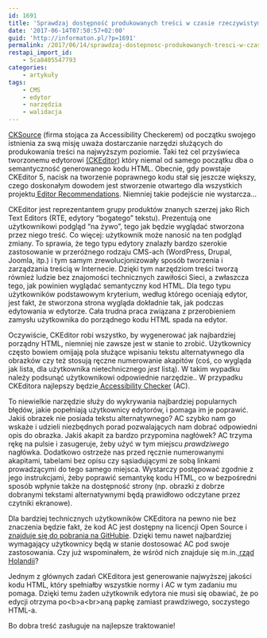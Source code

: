 ```yaml
---
id: 1691
title: 'Sprawdzaj dostępność produkowanych treści w czasie rzeczywistym'
date: '2017-06-14T07:50:57+02:00'
guid: 'http://informaton.pl/?p=1691'
permalink: /2017/06/14/sprawdzaj-dostepnosc-produkowanych-tresci-w-czasie-rzeczywistym/
restapi_import_id:
    - 5ca8405547793
categories:
    - artykuły
tags:
    - CMS
    - edytor
    - narzędzia
    - walidacja
---
```


[<span style="font-weight:400;">CKSource</span>](https://cksource.com/)<span style="font-weight:400;"> (firma stojąca za Accessibility Checkerem) od początku swojego istnienia za swą misję uważa dostarczanie narzędzi służących do produkowania treści na najwyższym poziomie. Taki też cel przyświeca tworzonemu edytorowi </span>[<span style="font-weight:400;">(</span><span style="font-weight:400;">CKEditor</span>](http://ckeditor.com/)<span style="font-weight:400;">) który niemal od samego początku dba o semantyczność generowanego kodu HTML. Obecnie, gdy powstaje CKEditor 5, nacisk na tworzenie poprawnego kodu stał się jeszcze większy, czego doskonałym dowodem jest stworzenie otwartego dla wszystkich projektu</span>[ <span style="font-weight:400;">Editor Recommendations</span>](http://ckeditor.github.io/editor-recommendations/)<span style="font-weight:400;">. Niemniej takie podejście nie wystarcza…</span>

<span style="font-weight:400;">CKEditor jest reprezentantem grupy produktów znanych szerzej jako Rich Text Editors (RTE, edytory “bogatego” tekstu). Prezentują one użytkownikowi podgląd “na żywo”, tego jak będzie wyglądać stworzona przez niego treść. Co więcej: użytkownik może nanosić na ten podgląd zmiany. To sprawia, że tego typu edytory znalazły bardzo szerokie zastosowanie w przeróżnego rodzaju CMS-ach (WordPress, Drupal, Joomla, itp.) i tym samym zrewolucjonizowały sposób tworzenia i zarządzania treścią w Internecie. Dzięki tym narzędziom treści tworzą również ludzie bez znajomości technicznych zawiłości Sieci, a zwłaszcza tego, jak powinien wyglądać semantyczny kod HTML. Dla tego typu użytkowników podstawowym kryterium, według którego oceniają edytor, jest fakt, że stworzona strona wygląda dokładnie tak, jak podczas edytowania w edytorze. Cała trudna praca związana z przerobieniem zamysłu użytkownika do porządnego kodu HTML spada na edytor.</span>

<span style="font-weight:400;">Oczywiście, CKEditor robi wszystko, by wygenerować jak najbardziej porządny HTML, niemniej nie zawsze jest w stanie to zrobić. Użytkownicy często bowiem omijają pola służące wpisaniu tekstu alternatywnego dla obrazków czy też stosują ręczne numerowanie akapitów (coś, co wygląda jak lista, dla użytkownika nietechnicznego </span>*<span style="font-weight:400;">jest</span>*<span style="font-weight:400;"> listą). W takim wypadku należy podsunąć użytkownikowi odpowiednie narzędzie.. W przypadku CKEditora najlepszy będzie</span>[ <span style="font-weight:400;">Accessibility Checker</span>](https://cksource.com/accessibility-checker/)<span style="font-weight:400;"> (AC).</span>

<span style="font-weight:400;">To niewielkie narzędzie służy do wykrywania najbardziej popularnych błędów, jakie popełniają użytkownicy edytorów, i pomaga im je poprawić. Jakiś obrazek nie posiada tekstu alternatywnego? AC szybko nam go wskaże i udzieli niezbędnych porad pozwalających nam dobrać odpowiedni opis do obrazka. Jakiś akapit za bardzo przypomina nagłówek? AC trzyma rękę na pulsie i zasugeruje, żeby użyć w tym miejscu </span>*<span style="font-weight:400;">prawdziwego</span>*<span style="font-weight:400;"> nagłówka. Dodatkowo ostrzeże nas przed ręcznie numerowanymi akapitami, tabelami bez opisu czy sąsiadującymi ze sobą linkami prowadzącymi do tego samego miejsca. Wystarczy postępować zgodnie z jego instrukcjami, żeby poprawić semantykę kodu HTML, co w bezpośredni sposób wpłynie także na dostępność strony (np. obrazki z dobrze dobranymi tekstami alternatywnymi będą prawidłowo odczytane przez czytniki ekranowe).</span>

<span style="font-weight:400;">Dla bardziej technicznych użytkowników CKEditora na pewno nie bez znaczenia będzie fakt, że kod AC jest dostępny na licencji Open Source i</span>[ <span style="font-weight:400;">znajduje się do pobrania na GitHubie</span>](https://github.com/cksource/ckeditor-plugin-a11ychecker)<span style="font-weight:400;">. Dzięki temu nawet najbardziej wymagający użytkownicy będą w stanie dostosować AC pod swoje zastosowania. Czy już wspominałem, że wśród nich znajduje się m.in.</span>[ <span style="font-weight:400;">rząd Holandii</span>](https://cksource.com/blog/Government-of-the-Netherlands-Case-Study)<span style="font-weight:400;">?</span>

<span style="font-weight:400;">Jednym z głównych zadań CKEditora jest generowanie najwyższej jakości kodu HTML, który spełniałby wszystkie normy i AC w tym zadaniu mu pomaga. Dzięki temu żaden użytkownik edytora nie musi się obawiać, że po edycji otrzyma po</span><span style="font-weight:400;">&lt;b&gt;</span><span style="font-weight:400;">a</span><span style="font-weight:400;">&lt;br&gt;</span><span style="font-weight:400;">aną papkę zamiast prawdziwego, soczystego HTML-a. </span>

<span style="font-weight:400;">Bo dobra treść zasługuje na najlepsze traktowanie!</span>
